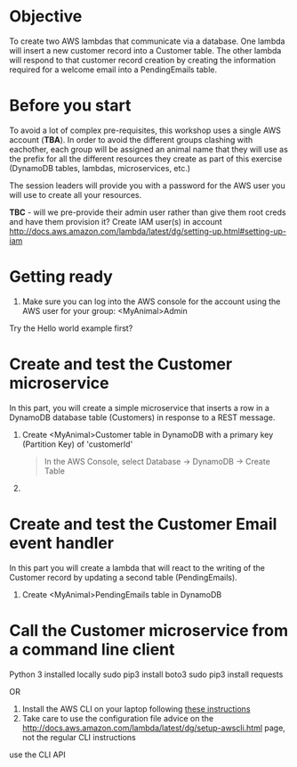 # Objective
To create two AWS lambdas that communicate via a database. One lambda will insert a new customer record into a Customer table. The other lambda will respond to that customer record creation by creating the information required for a welcome email into a PendingEmails table.

# Before you start
To avoid a lot of complex pre-requisites, this workshop uses a single AWS account (**TBA**). In order to avoid the different groups clashing with eachother, each group will be assigned an animal name that they will use as the prefix for all the different resources they create as part of this exercise (DynamoDB tables, lambdas, microservices, etc.)

The session leaders will provide you with a password for the AWS user you will use to create all your resources.

**TBC** - will we pre-provide their admin user rather than give them root creds and have them provision it?
   Create IAM user(s) in account http://docs.aws.amazon.com/lambda/latest/dg/setting-up.html#setting-up-iam

# Getting ready

1. Make sure you can log into the AWS console for the account using the AWS user for your group: \<MyAnimal\>Admin

Try the Hello world example first?

# Create and test the Customer microservice
In this part, you will create a simple microservice that inserts a row in a DynamoDB database table (Customers) in response to a REST message.

1. Create \<MyAnimal\>Customer table in DynamoDB with a primary key (Partition Key) of 'customerId'
    > In the AWS Console, select Database -> DynamoDB -> Create Table
1. 

# Create and test the Customer Email event handler
In this part you will create a lambda that will react to the writing of the Customer record by updating a second table (PendingEmails).

1. Create \<MyAnimal\>PendingEmails table in DynamoDB

# Call the Customer microservice from a command line client

Python 3 installed locally
sudo pip3 install boto3
sudo pip3 install requests


OR


1. Install the AWS CLI on your laptop following [these instructions](http://docs.aws.amazon.com/cli/latest/userguide/installing.html)
1.  Take care to use the configuration file advice on the http://docs.aws.amazon.com/lambda/latest/dg/setup-awscli.html page, not the regular CLI instructions

use the CLI API
